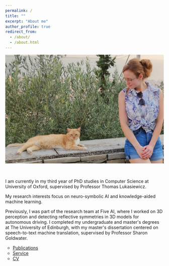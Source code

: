 ```yaml
---
permalink: /
title: ""
excerpt: "About me"
author_profile: true
redirect_from: 
  - /about/
  - /about.html
---
```


<p align="center">
  <img src="https://raw.githubusercontent.com/mihaela-stoian/mihaela-stoian.github.io/main/images/profile/background_profile.jpg" alt="Photo" style="width: 690px;"/> 
</p>

<br>

I am currently in my third year of PhD studies in Computer Science at University of Oxford, supervised by Professor Thomas Lukasiewicz.

My research interests focus on neuro-symbolic AI and knowledge-aided machine learning.

Previously, I was part of the research team at Five AI, where I worked on 3D perception and detecting reflective symmetries in 3D models for autonomous driving. 
I completed my undergraduate and master's degrees at The University of Edinburgh, with my master's dissertation centered on speech-to-text machine translation, supervised by Professor Sharon Goldwater.

<style>
ul {
list-style-type: circle;
}
</style>

* [Publications](https://mihaela-stoian.github.io/publications/)
* [Service](https://mihaela-stoian.github.io/service/)
* [CV](https://mihaela-stoian.github.io/cv/) 




